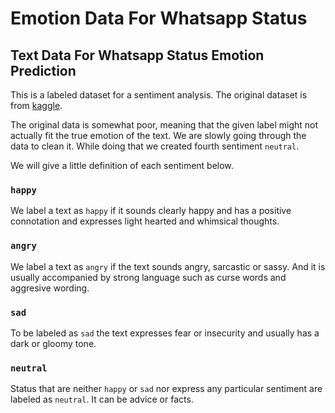 # Emotion Data For Whatsapp Status
## Text Data For Whatsapp Status Emotion Prediction
This is a labeled dataset for a sentiment analysis. The original dataset is from 	[kaggle](https://www.kaggle.com/sankha1998/emotion?select=Emotion%28happy%29.csv). 

The original data is somewhat poor, meaning that the given label might not actually fit the true emotion of the text. We are slowly going through the data to clean it. While doing that we created fourth sentiment `neutral`.

We will give a little definition of each sentiment below.

### `happy`
We label a text as `happy` if it sounds clearly happy and has a positive connotation and expresses light hearted and whimsical thoughts.


### `angry`
We label a text as `angry` if the text sounds angry, sarcastic or sassy. And it is usually accompanied by strong language such as curse words and aggresive wording.


### `sad`
To be labeled as `sad` the text expresses fear or insecurity and usually has a dark or gloomy tone.


### `neutral`
Status that are neither `happy` or `sad` nor express any particular sentiment are labeled as `neutral`. It can be advice or facts.
